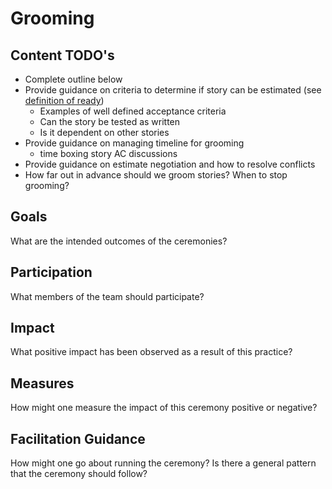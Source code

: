 # Grooming

## Content TODO's

- Complete outline below
- Provide guidance on criteria to determine if story can be estimated (see [definition of ready](../../team-agreements/definition-of-ready/readme.md))
    - Examples of well defined acceptance criteria
    - Can the story be tested as written
    - Is it dependent on other stories
- Provide guidance on managing timeline for grooming
  - time boxing story AC discussions
- Provide guidance on estimate negotiation and how to resolve conflicts
- How far out in advance should we groom stories? When to stop grooming?

## Goals

What are the intended outcomes of the ceremonies?

## Participation

What members of the team should participate?

## Impact

What positive impact has been observed as a result of this practice?

## Measures

How might one measure the impact of this ceremony positive or negative?

## Facilitation Guidance

How might one go about running the ceremony? Is there a general pattern that the ceremony should follow?